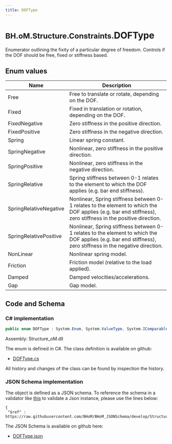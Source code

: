 ```yaml
---
title: DOFType
---
```


# <small>BH.oM.Structure.Constraints.</small>**DOFType**

Enumerator outlining the fixity of a particular degree of freedom. Controls if the DOF should be free, fixed or stiffness based.

## Enum values

| Name            | Description                                                    |
|-----------------|----------------------------------------------------------------|
| Free |  Free to translate or rotate, depending on the DOF.  |
| Fixed |  Fixed in translation or rotation, depending on the DOF.  |
| FixedNegative |  Zero stiffness in the positive direction.  |
| FixedPositive |  Zero stiffness in the negative direction.  |
| Spring |  Linear spring constant.  |
| SpringNegative |  Nonlinear, zero stiffness in the positive direction.  |
| SpringPositive |  Nonlinear, zero stiffness in the negative direction.  |
| SpringRelative |  Spring stiffness between 0-1 relates to the element to which the DOF applies (e.g. bar end stiffness).  |
| SpringRelativeNegative |  Nonlinear, Spring stiffness between 0-1 relates to the element to which the DOF applies (e.g. bar end stiffness), zero stiffness in the positive direction.  |
| SpringRelativePositive |  Nonlinear, Spring stiffness between 0-1 relates to the element to which the DOF applies (e.g. bar end stiffness), zero stiffness in the negative direction.  |
| NonLinear |  Nonlinear spring model.  |
| Friction |  Friction model (relative to the load applied).  |
| Damped |  Damped velocities/accelerations.  |
| Gap |  Gap model.  |


## Code and Schema

### C# implementation

``` C# title="C#"
public enum DOFType : System.Enum, System.ValueType, System.IComparable, System.ISpanFormattable, System.IFormattable, System.IConvertible
```

Assembly: Structure_oM.dll

The enum is defined in C#. The class definition is available on github:

- [DOFType.cs](https://github.com/BHoM/BHoM/blob/develop/Structure_oM/Constraints\Enums\DOFType.cs)

All history and changes of the class can be found by inspection the history.
### JSON Schema implementation

The object is defined as a JSON schema. To reference the schema in a validator like [this](https://www.jsonschemavalidator.net/) to validate a Json instance, please use the lines below:

``` { .json .copy .select } title="JSON Schema"
{
 "$ref" : https://raw.githubusercontent.com/BHoM/BHoM_JSONSchema/develop/Structure_oM/Constraints/DOFType.json}
```

The JSON Schema is available on github here:

- [DOFType.json](https://github.com/BHoM/BHoM_JSONSchema/blob/develop/Structure_oM/Constraints/DOFType.json)
